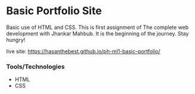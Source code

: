 # Basic Portfolio Site

Basic use of HTML and CSS. This is first assignment of The complete web development with Jhankar Mahbub. It is the beginning of the journey. Stay hungry!

live site: https://hasanthebest.github.io/ph-ml1-basic-portfolio/

### Tools/Technologies

- HTML
- CSS
